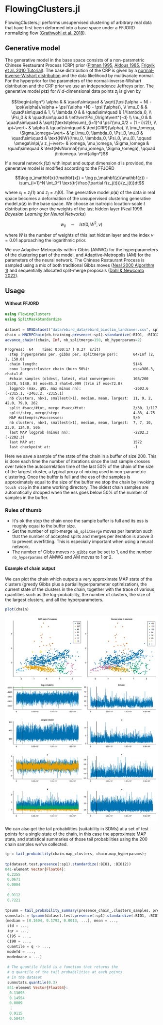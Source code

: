 # FlowingClusters.jl

FlowingClusters.jl performs unsupervised clustering of arbitrary real data that have first been deformed into a base space under a FFJORD normalizing flow ([Grathwohl et al. 2018](https://arxiv.org/abs/1810.01367)).

## Generative model
The generative model in the base space consists of a non-parametric Chinese Restaurant Process (CRP) prior ([Pitman 1995](https://doi.org/10.1007%2FBF01213386), [Aldous 1985](https://doi.org/10.1007%2FBFb0099421), [Frigyik et al. 2010 Tutorial](https://web.archive.org/web/20190327085650/https://pdfs.semanticscholar.org/775e/5727f5df0cb9bf834af2ea2548a696c27a38.pdf)). The base distribution of the CRP is given by a [normal-inverse-Wishart distribution](https://en.wikipedia.org/wiki/Normal-inverse-Wishart_distribution) and the data likelihood by multivariate normal. For the hyperprior for the parameters of the normal-inverse-Wishart distribution and the CRP prior we use an independence Jeffreys prior. The generative model $p(\mathbf{z})$ for $N$ $d$-dimensional data points $z_j$ is given by
```math
\begin{align*}
\alpha & & \quad\sim\quad & \sqrt{(\psi(\alpha + N) - \psi(\alpha))/\alpha + \psi'(\alpha +N) - \psi'(\alpha)}, \\
\mu_0 & & \quad\sim\quad & 1, \\
\lambda_0 & & \quad\sim\quad & 1/\lambda_0, \\
\Psi_0 & & \quad\sim\quad & \left\vert\Psi_0\right\vert^{-d} \\
\nu_0 & & \quad\sim\quad & \sqrt{{\textstyle\sum}_{i=1}^d \psi'(\nu_0/2 + (1 - i)/2)}, \\
\pi~\vert~ & \alpha & \quad\sim\quad & \text{CRP}(\alpha), \\
\mu_\omega, \Sigma_\omega~\vert~ & \pi,\mu_0, \lambda_0, \Psi_0, \nu_0 & \quad\sim\quad & \text{NIW}(\mu_0, \lambda_0, \Psi_0, \nu_0), \qquad \omega\in\pi,\\
z_j~\vert~ & \omega, \mu_\omega, \Sigma_\omega & \quad\sim\quad & \text{MvNormal}(\mu_\omega, \Sigma_\omega), \qquad j\in\omega.
\end{align*}
```
If a neural network $f(z)$ with input and output dimension $d$ is provided, the generative model is modified according to the FFJORD
```math
\log p_\mathbf{x}(\mathbf{x}) = \log p_\mathbf{z}(\mathbf{z}) - \sum_{i=1}^N \int_0^1 \text{tr}\frac{\partial f(z_j(t))}{z_j(t)}dt
```
where $x_j = z_j(1)$ and $z_j = z_j(0)$. The generative model $p(\mathbf{x})$ of the data in real space becomes a deformation of the unsupervised clustering generative model $p(\mathbf{z})$ in the base space. We choose an isotropic location-scale $t$ distribution prior over the weights of the last hidden layer (Neal 1996 _Bayesian Learning for Neural Networks_)
```math
w_{ij}\quad\sim\quad lst(0, W^2, \nu)
```
where $W$ is the number of weights of this last hidden layer and the index $\nu=0.01$ approaching the logarithmic prior.

We use Adaptive-Metropolis-within-Gibbs (AMWG) for the hyperparameters of the clustering part of the model, and Adaptive-Metropolis (AM) for the parameters of the neural network. The Chinese Restaurant Process is sampled using a mix of both traditional Gibbs moves ([Neal 2000 Algorithm 1](https://doi.org/10.2307/1390653)) and sequentially allocated split-merge proposals ([Dahl & Newcomb 2022](https://doi.org/10.1080/00949655.2021.1998502)).


## Usage
#### Without FFJORD
```julia
using FlowingClusters
using SplitMaskStandardize

dataset = SMSDataset("data/ebird_data/ebird_bioclim_landcover.csv", splits=[1, 1, 1], subsample=3000)
chain = MNCRPChain(eb.training.presence(:sp1).standardize(:BIO1, :BIO12), nb_samples=200)
advance_chain!(chain, Inf, nb_splitmerge=150, nb_hyperparams=2)
```

```
Progress:  64    Time: 0:00:17 ( 0.27  s/it)
  step (hyperparams per, gibbs per, splitmerge per):       64/Inf (2, 1, 150.0)
  chain length:                                            5146
  conv largestcluster chain (burn 50%):                    ess=386.3, rhat=1.0
  #chain samples (oldest, latest, eta) convergence:        108/200 (3678, 5140, 8) ess=85.3 rhat=0.999 (trim if ess<72.0)
  logprob (max, q95, max minus nn):                        -2603.6 (-2315.1, -2463.2, -2315.1)
  nb clusters, nb>1, smallest(>1), median, mean, largest:  11, 9, 2, 42.0, 79.0, 262
  split #succ/#tot, merge #succ/#tot:                      2/30, 1/117
  split/step, merge/step:                                  4.83, 4.75
  MAP #attempts/#successes:                                5/0
  nb clusters, nb>1, smallest(>1), median, mean, largest:  7, 7, 10, 23.0, 124.0, 506
  last MAP logprob (minus nn):                             -2202.3 (-2202.3)
  last MAP at:                                             1572
  last checkpoint at:                                      -1
```

Here we save a sample of the state of the chain in a buffer of size 200. This is done each time the number of iterations since the last sample crosses over twice the autocorrelation time of the last 50% of the chain of the size of the largest cluster, a typical proxy of mixing used in non-parametric clustering. Once the buffer is full and the ess of the samples is approximately equal to the size of the buffer we stop the chain by invoking `touch stop` in the same working directory. The oldest chain samples are automatically dropped when the ess goes below 50% of the number of samples in the buffer.

### Rules of thumb
- It's ok the stop the chain once the sample buffer is full and its ess is roughly equal to the buffer size.
- Set the number of split-merge `nb_splitmerge` moves per iteration such that the number of accepted splits and merges per iteration is above 3 to prevent overfitting. This is especially important when using a neural network.
- The number of Gibbs moves `nb_gibbs` can be set to 1, and the number `nb_hyperparams` of AMWG and AM moves to 1 or 2.

#### Example of chain output
We can plot the chain which outputs a very approximate MAP state of the clusters (greedy Gibbs plus a partial hyperparameter optimization), the current state of the clusters in the chain, together with the trace of various quantities such as the log-probability, the number of clusters, the size of the largest clusters, and all the hyperparameters.
```julia
plot(chain)
```
![Example without FFJORD](figures/fc_example_output_noffjord.png)


We can also get the tail probabilities (suitability in SDMs) at a set of test points for a single state of the chain, in this case the approximate MAP state, and statistical summaries of those tail probabilities using the 200 chain samples we've collected.
```julia
tp = tail_probability(chain.map_clusters, chain.map_hyperparams);

tp(dataset.test.presence(:sp1).standardize(:BIO1, :BIO12))
841-element Vector{Float64}:
 0.2255
 0.0671
 0.0004
 ⋮
 0.9112
 0.7221

tpsumm = tail_probability_summary(presence_chain_.clusters_samples, presence_chain_.hyperparams_samples);
summstats = tpsumm(dataset.test.presence(:sp1).standardize(:BIO1, :BIO12))
(median = [0.1604, 0.1793, 0.0013, ...], mean = ...,
 std = ...,
 iqr = ...,
 CI95 = ...,
 CI90 = ...,
 quantile = q -> ...,
 modefd = ...,
 modedoane = ...)

 # The quantile field is a function that returns the
 # q quantile of the tail probabilities at each points
 # in the dataset
 summstats.quantile(0.3)
 841-element Vector{Float64}:
  0.13695
  0.14554
  0.0009
  ⋮
  0.9115
  0.58434
 ```